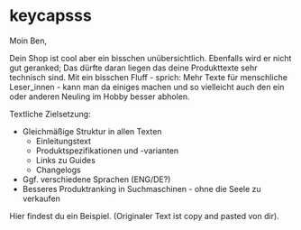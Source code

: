 # keycapsss

Moin Ben,

Dein Shop ist cool aber ein bisschen unübersichtlich. Ebenfalls wird er nicht gut geranked; Das dürfte daran liegen das deine Produkttexte sehr technisch sind. Mit ein bisschen Fluff - sprich: Mehr Texte für menschliche Leser_innen - kann man da einiges machen und so vielleicht auch den ein oder anderen Neuling im Hobby besser abholen.

Textliche Zielsetzung:
* Gleichmäßige Struktur in allen Texten
	* Einleitungstext
	* Produktspezifikationen und -varianten 
	* Links zu Guides
	* Changelogs
* Ggf. verschiedene Sprachen (ENG/DE?)
* Besseres Produktranking in Suchmaschinen - ohne die Seele zu verkaufen

Hier findest du ein Beispiel. (Originaler Text ist copy and pasted von dir).